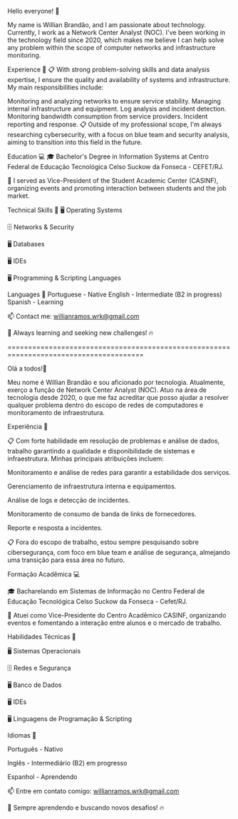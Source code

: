 Hello everyone! 👋

My name is Willian Brandão, and I am passionate about technology. Currently, I work as a Network Center Analyst (NOC). I've been working in the technology field since 2020, which makes me believe I can help solve any problem within the scope of computer networks and infrastructure monitoring.

Experience 💾
📋 With strong problem-solving skills and data analysis expertise, I ensure the quality and availability of systems and infrastructure. My main responsibilities include:

Monitoring and analyzing networks to ensure service stability.
Managing internal infrastructure and equipment.
Log analysis and incident detection.
Monitoring bandwidth consumption from service providers.
Incident reporting and response.
📋 Outside of my professional scope, I'm always researching cybersecurity, with a focus on blue team and security analysis, aiming to transition into this field in the future.

Education 💻
🎓 Bachelor's Degree in Information Systems at Centro Federal de Educação Tecnológica Celso Suckow da Fonseca - CEFET/RJ.

🔹 I served as Vice-President of the Student Academic Center (CASINF), organizing events and promoting interaction between students and the job market.

Technical Skills 👷
🖥️ Operating Systems

🗄️ Networks & Security

🖥️ Databases

🖥️ IDEs

🖥️ Programming & Scripting Languages

Languages 📓
Portuguese - Native
English - Intermediate (B2 in progress)
Spanish - Learning

📫 Contact me: willianramos.wrk@gmail.com

🚀 Always learning and seeking new challenges! 🔥





=======================================================================================

Olá a todos!👋

Meu nome é Willian Brandão e sou aficionado por tecnologia. Atualmente, exerço a função de Network Center Analyst (NOC). Atuo na área de tecnologia desde 2020, o que me faz acreditar que posso ajudar a resolver qualquer problema dentro do escopo de redes de computadores e monitoramento de infraestrutura.

Experiência 💾

:clipboard: Com forte habilidade em resolução de problemas e análise de dados, trabalho garantindo a qualidade e disponibilidade de sistemas e infraestrutura. Minhas principais atribuições incluem:

Monitoramento e análise de redes para garantir a estabilidade dos serviços.

Gerenciamento de infraestrutura interna e equipamentos.

Análise de logs e detecção de incidentes.

Monitoramento de consumo de banda de links de fornecedores.

Reporte e resposta a incidentes.

:clipboard: Fora do escopo de trabalho, estou sempre pesquisando sobre cibersegurança, com foco em blue team e análise de segurança, almejando uma transição para essa área no futuro.

Formação Acadêmica 💻

🎓 Bacharelando em Sistemas de Informação no Centro Federal de Educação Tecnológica Celso Suckow da Fonseca - Cefet/RJ.

🔹 Atuei como Vice-Presidente do Centro Acadêmico CASINF, organizando eventos e fomentando a interação entre alunos e o mercado de trabalho.

Habilidades Técnicas 👷

🖥️ Sistemas Operacionais

🗄️ Redes e Segurança

🖥️ Banco de Dados

🖥️ IDEs

🖥️ Linguagens de Programação & Scripting

Idiomas 📓

Português - Nativo

Inglês - Intermediário (B2) em progresso

Espanhol - Aprendendo

📫 Entre em contato comigo: willianramos.wrk@gmail.com


🚀 Sempre aprendendo e buscando novos desafios! 🔥
